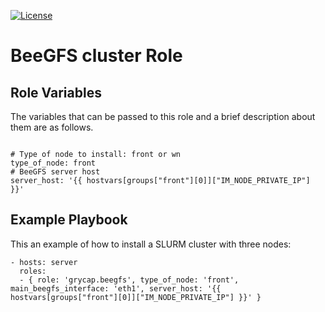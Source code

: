 [![License](https://img.shields.io/badge/license-Apache%202-blue.svg)](https://www.apache.org/licenses/LICENSE-2.0)

BeeGFS cluster Role
=======================

Role Variables
--------------

The variables that can be passed to this role and a brief description about them are as follows.
```

# Type of node to install: front or wn
type_of_node: front
# BeeGFS server host
server_host: '{{ hostvars[groups["front"][0]]["IM_NODE_PRIVATE_IP"] }}'
```

Example Playbook
----------------

This an example of how to install a SLURM cluster with three nodes:
```
- hosts: server
  roles:
  - { role: 'grycap.beegfs', type_of_node: 'front', main_beegfs_interface: 'eth1', server_host: '{{ hostvars[groups["front"][0]]["IM_NODE_PRIVATE_IP"] }}' }
```

